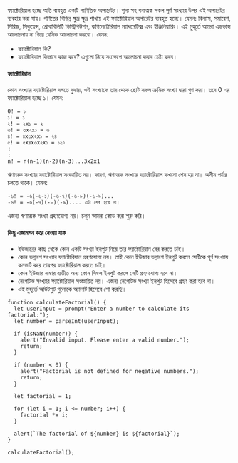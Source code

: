 ফ্যাক্টোরিয়াল হচ্ছে অতি ব্যবহৃত একটি গাণিতিক অপারেটর। শূন্য সহ ধনাত্মক সকল পূর্ণ সংখ্যার উপর এই অপারেটর ব্যবহার করা যায়। গণিতের বিভিন্ন ক্ষুদ্র ক্ষুদ্র শাখায় এই ফ্যাক্টোরিয়াল অপারেটর ব্যবহৃত হচ্ছে। যেমন: বিন্যাস, সমাবেশ, সিরিজ, সিকুয়েন্স, প্রোবাবিলিটি ডিস্ট্রিবিউশন, কম্বিনেটোরিয়াল ম্যাথমেটিক্স এবং ইঞ্জিনিয়ারিং। এই মুহূর্তে আমরা এডভান্স আলোচনায় না গিয়ে বেসিক আলোচনা করবো। যেমন: 
- ফ্যাক্টোরিয়াল  কি? 
- ফ্যাক্টোরিয়াল কিভাবে কাজ করে? 
এগুলো নিয়ে সংক্ষেপে আলোচনা করার চেষ্টা করব।

#### ফ্যাক্টোরিয়াল
কোন সংখ্যার ফ্যাক্টোরিয়াল বলতে বুঝায়, ওই সংখ্যাকে তার থেকে ছোট সকল ক্রমিক সংখ্যা দ্বারা গুণ করা। তবে 0 এর ফ্যাক্টোরিয়াল হচ্ছে ১। যেমন:
```
0! = ১
১! = ১
২! = ২x১ = ২
৩! = ৩x২x১ = ৬
৪! = ৪x৩x২x১ = ২৪
৫! = ৫x৪x৩x২x১ = ১২০
:
:
n! = n(n-1)(n-2)(n-3)...3x2x1

```

ঋণাত্মক সংখ্যার ফ্যাক্টোরিয়াল সংজ্ঞায়িত নয়। কারণ, ঋণাত্মক সংখ্যার ফ্যাক্টোরিয়াল কখনো শেষ হয় না। অসীম পর্যন্ত চলতে থাকে।  যেমন:
```
-৬! = -৬(-৬-১)(-৬-৭)(-৬-৮)(-৬-৯)...
-৬! = -৬(-৭)(-৮)(-৯).... এটা শেষ হবে না।
``` 
এজন্য ঋণাত্মক সংখ্যা গ্রহণযোগ্য নয়। চলুন আমরা কোড করা শুরু করি। 

#### কিছু এজামশন করে নেওয়া যাক
- ইউজারের কাছ থেকে কোন একটি সংখ্যা ইনপুট নিয়ে তার ফ্যাক্টোরিয়াল বের করতে চাই।
- কোন ভগ্নাংশ সংখ্যার ফ্যাক্টোরিয়াল গ্রহণযোগ্য নয়। তাই কোন ইউজার ভগ্নাংশ ইনপুট করলে সেটিকে পূর্ণ সংখ্যায় কনভার্ট করে তারপর ফ্যাক্টোরিয়াল করতে চাই।
- কোন ইউজার নাম্বার ব্যতীত অন্য কোন সিম্বল ইনপুট করলে সেটি গ্রহণযোগ্য হবে না।
- নেগেটিভ সংখ্যার ফ্যাক্টোরিয়াল সংজ্ঞায়িত নয়। এজন্য নেগেটিভ সংখ্যা ইনপুট হিসেবে গ্রহণ করা হবে না।
- এই মুহূর্তে আউটপুট গুলোকে অ্যালার্ট হিসেবে শো করছি।
```
function calculateFactorial() {
  let userInput = prompt("Enter a number to calculate its factorial:");
  let number = parseInt(userInput);

  if (isNaN(number)) {
    alert("Invalid input. Please enter a valid number.");
    return;
  }

  if (number < 0) {
    alert("Factorial is not defined for negative numbers.");
    return;
  }

  let factorial = 1;

  for (let i = 1; i <= number; i++) {
    factorial *= i;
  }

  alert(`The factorial of ${number} is ${factorial}`);
}

calculateFactorial();
```
